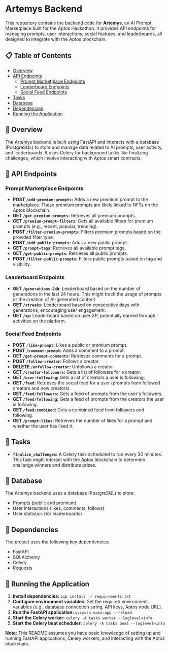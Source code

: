
# Artemys Backend

This repository contains the backend code for **Artemys**, an AI Prompt Marketplace built for the Aptos Hackathon. It provides API endpoints for managing prompts, user interactions, social features, and leaderboards, all designed to integrate with the Aptos blockchain.

## 📋 Table of Contents

* [Overview](#-overview)
* [API Endpoints](#-api-endpoints)
  * [Prompt Marketplace Endpoints](#prompt-marketplace-endpoints)
  * [Leaderboard Endpoints](#leaderboard-endpoints)
  * [Social Feed Endpoints](#social-feed-endpoints)
* [Tasks](#-tasks)
* [Database](#-database)
* [Dependencies](#-dependencies)
* [Running the Application](#-running-the-application)

## 🤖 Overview

The Artemys backend is built using FastAPI and interacts with a database (PostgreSQL) to store and manage data related to AI prompts, user activity, and leaderboards. It uses Celery for background tasks like finalizing challenges, which involve interacting with Aptos smart contracts.

## 🤖 API Endpoints

### Prompt Marketplace Endpoints

* **POST `/add-premium-prompts`:** Adds a new premium prompt to the marketplace. These premium prompts are likely linked to NFTs on the Aptos blockchain.
* **GET `/get-premium-prompts`:** Retrieves all premium prompts.
* **GET `/premium-prompt-filters`:**  Gets all available filters for premium prompts (e.g., recent, popular, trending).
* **POST `/filter-premium-prompts`:** Filters premium prompts based on the provided filter type.
* **POST `/add-public-prompts`:** Adds a new public prompt.
* **GET `/prompt-tags`:** Retrieves all available prompt tags.
* **GET `/get-public-prompts`:** Retrieves all public prompts.
* **POST `/filter-public-prompts`:** Filters public prompts based on tag and visibility.

### Leaderboard Endpoints

* **GET `/generations-24h`:**  Leaderboard based on the number of generations in the last 24 hours. This might track the usage of prompts or the creation of AI-generated content.
* **GET `/streaks`:** Leaderboard based on consecutive days with generations, encouraging user engagement.
* **GET `/xp`:** Leaderboard based on user XP, potentially earned through activities on the platform.

### Social Feed Endpoints

* **POST `/like-prompt`:** Likes a public or premium prompt.
* **POST `/comment-prompt`:** Adds a comment to a prompt.
* **GET `/get-prompt-comments`:** Retrieves comments for a prompt.
* **POST `/follow-creator`:**  Follows a creator.
* **DELETE `/unfollow-creator`:** Unfollows a creator.
* **GET `/creator-followers`:** Gets a list of followers for a creator.
* **GET `/user-following`:** Gets a list of creators a user is following.
* **GET `/feed`:** Retrieves the social feed for a user (prompts from followed creators and new creators).
* **GET `/feed/followers`:** Gets a feed of prompts from the user's followers.
* **GET `/feed/following`:** Gets a feed of prompts from the creators the user is following.
* **GET `/feed/combined`:** Gets a combined feed from followers and following.
* **GET `/prompt-likes`:** Retrieves the number of likes for a prompt and whether the user has liked it.

## 🤖 Tasks

* **`finalize_challenges`:** A Celery task scheduled to run every 30 minutes. This task might interact with the Aptos blockchain to determine challenge winners and distribute prizes.

## 🤖 Database

The Artemys backend uses a database (PostgreSQL) to store:

* Prompts (public and premium)
* User interactions (likes, comments, follows)
* User statistics (for leaderboards)

## 🤖 Dependencies

The project uses the following key dependencies:

* FastAPI
* SQLAlchemy
* Celery
* Requests

## 🤖 Running the Application

1. **Install dependencies:** `pip install -r requirements.txt`
2. **Configure environment variables:** Set the required environment variables (e.g., database connection string, API keys, Aptos node URL).
3. **Run the FastAPI application:** `uvicorn main:app --reload`
4. **Start the Celery worker:** `celery -A tasks worker --loglevel=info`
5. **Start the Celery beat scheduler:** `celery -A tasks beat --loglevel=info`

**Note:** This README assumes you have basic knowledge of setting up and running FastAPI applications, Celery workers, and interacting with the Aptos blockchain.
